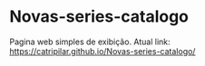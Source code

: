 # Novas-series-catalogo
Pagina web simples de exibição. 
Atual link:
https://catripilar.github.io/Novas-series-catalogo/
